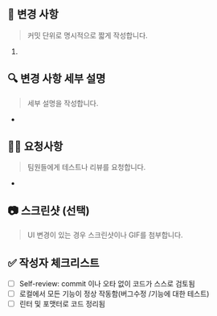 ## 📝 변경 사항

> 커밋 단위로 명시적으로 짧게 작성합니다.

1.

## 🔍 변경 사항 세부 설명

> 세부 설명을 작성합니다.

-

## 🕵️‍♀️ 요청사항

> 팀원들에게 테스트나 리뷰를 요청합니다.

-

## 📷 스크린샷 (선택)

> UI 변경이 있는 경우 스크린샷이나 GIF를 첨부합니다.

## ✅ 작성자 체크리스트

- [ ] Self-review: commit 이나 오타 없이 코드가 스스로 검토됨
- [ ] 로컬에서 모든 기능이 정상 작동함(버그수정 /기능에 대한 테스트)
- [ ] 린터 및 포맷터로 코드 정리됨
